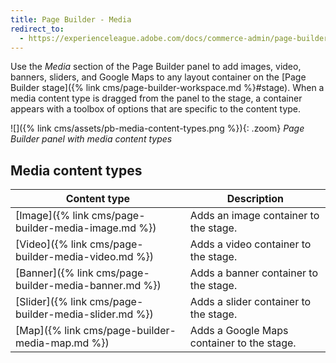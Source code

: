 ```yaml
---
title: Page Builder - Media
redirect_to:
  - https://experienceleague.adobe.com/docs/commerce-admin/page-builder/workspace.html#media
---
```


Use the _Media_ section of the Page Builder panel to add images, video, banners, sliders, and Google Maps to any layout container on the [Page Builder stage]({% link cms/page-builder-workspace.md %}#stage). When a media content type is dragged from the panel to the stage, a container appears with a toolbox of options that are specific to the content type.

![]({% link cms/assets/pb-media-content-types.png %}){: .zoom}
_Page Builder panel with media content types_

## Media content types

| Content type                                          | Description                                |
| ----------------------------------------------------- | ------------------------------------------ |
| [Image]({% link cms/page-builder-media-image.md %})   | Adds an image container to the stage.     |
| [Video]({% link cms/page-builder-media-video.md %})   | Adds a video container to the stage.       |
| [Banner]({% link cms/page-builder-media-banner.md %}) | Adds a banner container to the stage.      |
| [Slider]({% link cms/page-builder-media-slider.md %}) | Adds a slider container to the stage.      |
| [Map]({% link cms/page-builder-media-map.md %})       | Adds a Google Maps container to the stage. |

